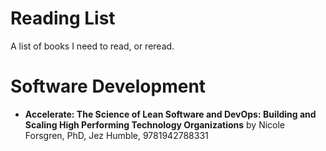 # Reading List

A list of books I need to read, or reread.

# Software Development

 - **Accelerate: The Science of Lean Software and DevOps: Building and Scaling High Performing Technology Organizations**
by Nicole Forsgren, PhD, Jez Humble, 9781942788331